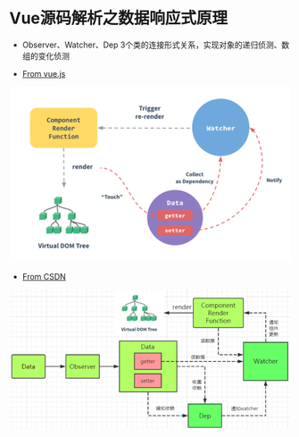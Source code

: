 # Vue源码解析之数据响应式原理

* Observer、Watcher、Dep 3个类的连接形式关系，实现对象的递归侦测、数组的变化侦测

* [From vue.js](https://vuejs.org/v2/guide/reactivity.html)

![数据响应式原理图](./images/data.png)

* [From CSDN](https://blog.csdn.net/Mikon_0703/article/details/111367773)

![数据响应式原理图2](./images/data2.png)